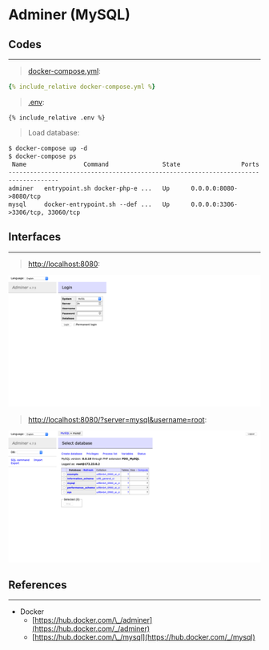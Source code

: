# Adminer (MySQL)

## Codes

---

> [docker-compose.yml](docker-compose.yml):

```yaml
{% include_relative docker-compose.yml %}
```

> [.env](.env):

```
{% include_relative .env %}
```

> Load database:

```
$ docker-compose up -d
$ docker-compose ps
 Name                Command               State                 Ports              
------------------------------------------------------------------------------------
adminer   entrypoint.sh docker-php-e ...   Up      0.0.0.0:8080->8080/tcp           
mysql     docker-entrypoint.sh --def ...   Up      0.0.0.0:3306->3306/tcp, 33060/tcp
```

## Interfaces

---

> [http://localhost:8080](http://localhost:8080):

![](assets/layout-home.png)

> [http://localhost:8080/?server=mysql&username=root](http://localhost:8080/?server=mysql&username=root):

![](assets/layout-dashboard.png)

## References

---

- Docker
  - [https://hub.docker.com/\_/adminer](https://hub.docker.com/_/adminer)
  - [https://hub.docker.com/\_/mysql](https://hub.docker.com/_/mysql)